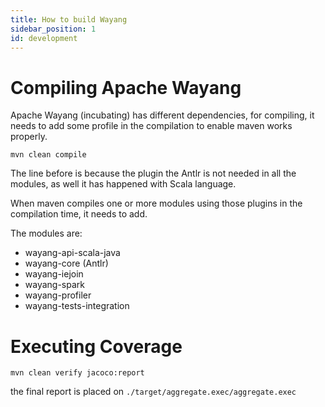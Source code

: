 ```yaml
---
title: How to build Wayang
sidebar_position: 1
id: development
---
```


<!--

  Licensed to the Apache Software Foundation (ASF) under one or more
  contributor license agreements.  See the NOTICE file distributed with
  this work for additional information regarding copyright ownership.
  The ASF licenses this file to You under the Apache License, Version 2.0
  (the "License"); you may not use this file except in compliance with
  the License.  You may obtain a copy of the License at

      http://www.apache.org/licenses/LICENSE-2.0

  Unless required by applicable law or agreed to in writing, software
  distributed under the License is distributed on an "AS IS" BASIS,
  WITHOUT WARRANTIES OR CONDITIONS OF ANY KIND, either express or implied.
  See the License for the specific language governing permissions and
  limitations under the License.

-->
# Compiling Apache Wayang

Apache Wayang (incubating) has different dependencies, for compiling, it needs to add some profile in the compilation to enable maven works properly.

 ```shell
mvn clean compile
```

The line before is because the plugin the Antlr is not needed in all the modules, as well it has happened with Scala language.

When maven compiles one or more modules using those plugins in the compilation time, it needs to add.

The modules are:
- wayang-api-scala-java
- wayang-core (Antlr)
- wayang-iejoin
- wayang-spark
- wayang-profiler
- wayang-tests-integration


# Executing Coverage

```shell
mvn clean verify jacoco:report
```

the final report is placed on `./target/aggregate.exec/aggregate.exec`